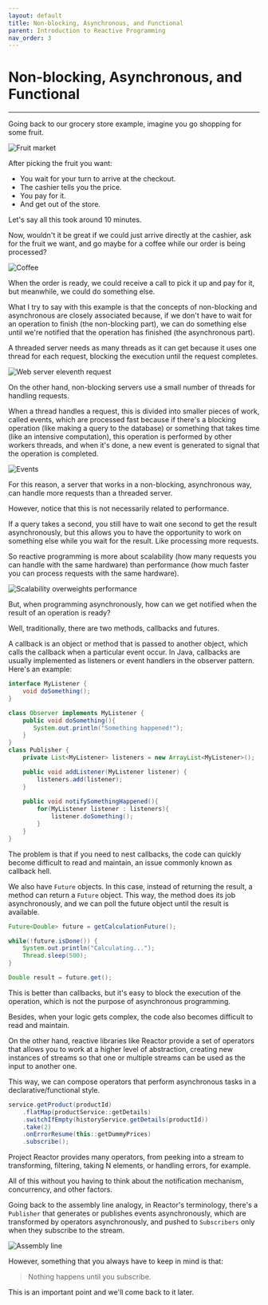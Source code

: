 ```yaml
---
layout: default
title: Non-blocking, Asynchronous, and Functional
parent: Introduction to Reactive Programming
nav_order: 3
---
```


# Non-blocking, Asynchronous, and Functional
* * *
Going back to our grocery store example, imagine you go shopping for some fruit.

![Fruit market](images/23.png)

After picking the fruit you want:
- You wait for your turn to arrive at the checkout.
- The cashier tells you the price.
- You pay for it.               
- And get out of the store. 

Let's say all this took around 10 minutes.

Now, wouldn't it be great if we could just arrive directly at the cashier, ask for the fruit we want, and go maybe for a coffee while our order is being processed?

![Coffee](images/24.png)

When the order is ready, we could receive a call to pick it up and pay for it, but meanwhile, we could do something else.

What I try to say with this example is that the concepts of non-blocking and asynchronous are closely associated because, if we don't have to wait for an operation to finish (the non-blocking part), we can do something else until we're notified that the operation has finished (the asynchronous part).

A threaded server needs as many threads as it can get because it uses one thread for each request, blocking the execution until the request completes.

![Web server eleventh request](images/03.gif)

On the other hand, non-blocking servers use a small number of threads for handling requests.

When a thread handles a request, this is divided into smaller pieces of work, called events, which are processed fast because if there's a blocking operation (like making a query to the database) or something that takes time (like an intensive computation), this operation is performed by other workers threads, and when it's done, a new event is generated to signal that the operation is completed.

![Events](images/25.png)

For this reason, a server that works in a non-blocking, asynchronous way, can handle more requests than a threaded server.

However, notice that this is not necessarily related to performance.

If a query takes a second, you still have to wait one second to get the result asynchronously, but this allows you to have the opportunity to work on something else while you wait for the result. Like processing more requests.

So reactive programming is more about scalability (how many requests you can handle with the same hardware) than performance (how much faster you can process requests with the same hardware).

![Scalability overweights performance](images/26.png)

But, when programming asynchronously, how can we get notified when the result of an operation is ready?

Well, traditionally, there are two methods, callbacks and futures.

A callback is an object or method that is passed to another object, which calls the callback when a particular event occur. In Java, callbacks are usually implemented as listeners or event handlers in the observer pattern. Here's an example:
```java
interface MyListener {
    void doSomething();
}

class Observer implements MyListener {
    public void doSomething(){
       System.out.println("Something happened!");
    }
}
class Publisher {
    private List<MyListener> listeners = new ArrayList<MyListener>();

    public void addListener(MyListener listener) {
        listeners.add(listener);
    }
                        
    public void notifySomethingHappened(){
        for(MyListener listener : listeners){
            listener.doSomething();
        }
    }
}
```

The problem is that if you need to nest callbacks, the code can quickly become difficult to read and maintain, an issue commonly known as callback hell.

We also have `Future` objects. In this case, instead of returning the result, a method can return a `Future` object. This way, the method does its job asynchronously, and we can poll the future object until the result is available.
```java
Future<Double> future = getCalculationFuture();

while(!future.isDone()) {
    System.out.println("Calculating...");
    Thread.sleep(500);
}

Double result = future.get();
```

This is better than callbacks, but it's easy to block the execution of the operation, which is not the purpose of asynchronous programming.

Besides, when your logic gets complex, the code also becomes difficult to read and maintain.

On the other hand, reactive libraries like Reactor provide a set of operators that allows you to work at a higher level of abstraction, creating new instances of streams so that one or multiple streams can be used as the input to another one.

This way, we can compose operators that perform asynchronous tasks in a declarative/functional style. 
```java
service.getProduct(productId) 
    .flatMap(productService::getDetails) 
    .switchIfEmpty(historyService.getDetails(productId)) 
    .take(2)
    .onErrorResume(this::getDummyPrices)
    .subscribe();
```

Project Reactor provides many operators, from peeking into a stream to transforming, filtering, taking N elements, or handling errors, for example.

All of this without you having to think about the notification mechanism, concurrency, and other factors. 

Going back to the assembly line analogy, in Reactor's terminology, there's a `Publisher` that generates or publishes events asynchronously, which are transformed by operators asynchronously, and pushed to `Subscribers` only when they subscribe to the stream.

![Assembly line](images/27.png)

However, something that you always have to keep in mind is that:

> Nothing happens until you subscribe.

This is an important point and we'll come back to it later.

